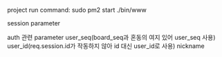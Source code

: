 project run command: sudo pm2 start ./bin/www

session parameter

auth 관련 parameter
user_seq(board_seq과 혼동의 여지 있어 user_seq 사용)
user_id(req.session.id가 작동하지 않아 id 대신 user_id로 사용)
nickname
